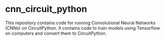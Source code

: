 # cnn_circuit_python
This repository contains code for running Convolutional Neural Networks (CNNs) on CircuitPython.  It contains code to train models using Tensorflow on computers and convert them to CircuitPython.
